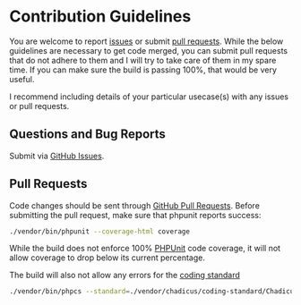 # Contribution Guidelines
You are welcome to report [issues](https://github.com/chadicus/date-php/issues) or submit [pull requests](https://github.com/chadicus/date-php/pulls).  While the below guidelines are necessary to get code merged, you can submit pull requests that do not adhere to them and I will try to take care of them in my spare time. If you can make sure the build is passing 100%, that would be very useful.

I recommend including details of your particular usecase(s) with any issues or pull requests.

## Questions and Bug Reports
Submit via [GitHub Issues](https://github.com/chadicus/date-php/issues).

## Pull Requests
Code changes should be sent through [GitHub Pull Requests](https://github.com/chadicus/date-php/pulls).  Before submitting the pull request, make sure that phpunit reports success:

```sh
./vendor/bin/phpunit --coverage-html coverage
```

While the build does not enforce 100% [PHPUnit](http://www.phpunit.de) code coverage, it will not allow coverage to drop below its current percentage.

The build will also not allow any errors for the [coding standard](http://chadicus.github.io/coding-standard/)

```sh
./vendor/bin/phpcs --standard=./vendor/chadicus/coding-standard/Chadicus src tests
```
